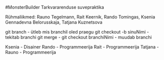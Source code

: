 #MonsterBuilder
Tarkvararenduse suvepraktika

Rühmaliikmed:
Rauno Tegelmann, Rait Keernik, Rando Tomingas, Ksenia Gennadevna Belorusskaja, Tatjana Kuznetsova

git branch - ütleb mis branchil oled praegu
git checkout -b sinuNimi - tekitab branchi
git merge -
git checkout branchiNimi - muudab branchi

Ksenia - Disainer
Rando - Programmeerija 
Rait - Programmeerija
Tatjana - 
Rauno - Programmeerija
